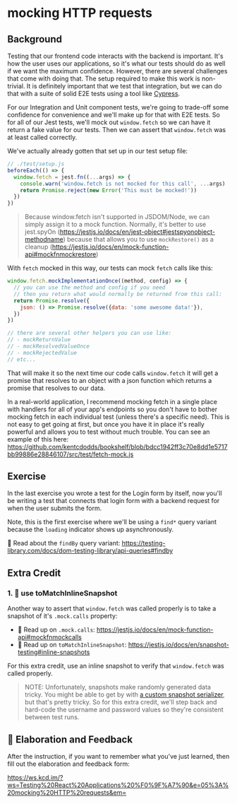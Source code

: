 # mocking HTTP requests

## Background

Testing that our frontend code interacts with the backend is important. It's how
the user uses our applications, so it's what our tests should do as well if we
want the maximum confidence. However, there are several challenges that come
with doing that. The setup required to make this work is non-trivial. It is
definitely important that we test that integration, but we can do that with a
suite of solid E2E tests using a tool like [Cypress](https://cypress.io).

For our Integration and Unit component tests, we're going to trade-off some
confidence for convenience and we'll make up for that with E2E tests. So for all
of our Jest tests, we'll mock out `window.fetch` so we can have it return a fake
value for our tests. Then we can assert that `window.fetch` was at least called
correctly.

We've actually already gotten that set up in our test setup file:

```javascript
// ./test/setup.js
beforeEach(() => {
  window.fetch = jest.fn((...args) => {
    console.warn('window.fetch is not mocked for this call', ...args)
    return Promise.reject(new Error('This must be mocked!'))
  })
})
```

> Because window.fetch isn't supported in JSDOM/Node, we can simply assign it to
> a mock function. Normally, it's better to use jest.spyOn
> (https://jestjs.io/docs/en/jest-object#jestspyonobject-methodname) because
> that allows you to use `mockRestore()` as a cleanup
> (https://jestjs.io/docs/en/mock-function-api#mockfnmockrestore)

With `fetch` mocked in this way, our tests can mock `fetch` calls like this:

```javascript
window.fetch.mockImplementationOnce((method, config) => {
  // you can use the method and config if you need
  // then you return what would normally be returned from this call:
  return Promise.resolve({
    json: () => Promise.resolve({data: 'some awesome data!'}),
  })
})

// there are several other helpers you can use like:
// - mockReturnValue
// - mockResolvedValueOnce
// - mockRejectedValue
// etc...
```

That will make it so the next time our code calls `window.fetch` it will get a
promise that resolves to an object with a json function which returns a promise
that resolves to our data.

In a real-world application, I recommend mocking fetch in a single place with
handlers for all of your app's endpoints so you don't have to bother mocking
fetch in each individual test (unless there's a specific need). This is not easy
to get going at first, but once you have it in place it's really powerful and
allows you to test without much trouble. You can see an example of this here:
https://github.com/kentcdodds/bookshelf/blob/bdcc1942ff3c70e8dd1e5717bb99886e28846107/src/test/fetch-mock.js

## Exercise

In the last exercise you wrote a test for the Login form by itself, now you'll
be writing a test that connects that login form with a backend request for when
the user submits the form.

Note, this is the first exercise where we'll be using a `find*` query variant
because the `loading` indicator shows up asynchronously.

📜 Read about the `findBy` query variant:
https://testing-library.com/docs/dom-testing-library/api-queries#findby

## Extra Credit

### 1. 💯 use toMatchInlineSnapshot

Another way to assert that `window.fetch` was called properly is to take a
snapshot of it's `.mock.calls` property:

- 📜 Read up on `.mock.calls`:
  https://jestjs.io/docs/en/mock-function-api#mockfnmockcalls
- 📜 Read up on `toMatchInlineSnapshot`:
  https://jestjs.io/docs/en/snapshot-testing#inline-snapshots

For this extra credit, use an inline snapshot to verify that `window.fetch` was
called properly.

> NOTE: Unfortunately, snapshots make randomly generated data tricky. You might
> be able to get by with
> [a custom snapshot serializer](https://jestjs.io/docs/en/configuration#snapshotserializers-arraystring),
> but that's pretty tricky. So for this extra credit, we'll step back and
> hard-code the username and password values so they're consistent between test
> runs.

## 🦉 Elaboration and Feedback

After the instruction, if you want to remember what you've just learned, then
fill out the elaboration and feedback form:

https://ws.kcd.im/?ws=Testing%20React%20Applications%20%F0%9F%A7%90&e=05%3A%20mocking%20HTTP%20requests&em=
